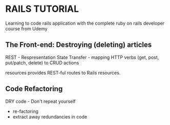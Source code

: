 # RAILS TUTORIAL

Learning to code rails application with the complete ruby on rails developer course from Udemy

## The Front-end: Destroying (deleting) articles

REST - Respresentation State Transfer - mapping HTTP verbs (get, post, put/patch, delete) to CRUD actions

resources provides REST-ful routes to Rails resources.

## Code Refactoring

DRY code - Don't repeat yourself

- re-factoring
- extract away redundancies in code
